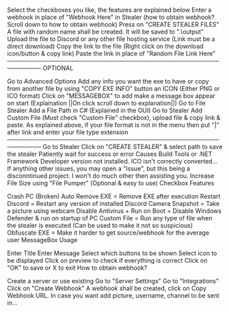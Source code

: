 Select the checkboxes you like, the features are explained below
Enter a webhook in place of "Webhook Here" in Stealer (how to obtain webhook? Scroll down to how to obtain webhook)
Press on "CREATE STEALER FILES"
A file with random name shall be created. It will be saved to ".\output"
Upload the file to Discord or any other file hosting service (Link must be a direct download)
Copy the link to the file (Right click on the download icon/button & copy link)
Paste the link in place of "Random File Link Here" ──────────────────────────────────────────────────────────
OPTIONAL

Go to Advanced Options
Add any info you want the exe to have or copy from another file by using "COPY EXE INFO" button
an ICON (Either PNG or ICO format)
Click on "MESSAGEBOX" to add make a message box appear on start (Explaination ||On click scroll down to explanation||)
Go to File Stealer
Add a File Path in C# (Explained in the GUI)
Go to Stealer
Add Custom File (Must check "Custom File" checkbox), upload file & copy link & paste. As explained above, if your file format is not in the menu then put "|" after link and enter your file type extension ──────────────────────────────────────────────────────────
Go to Stealer
Click on "CREATE STEALER" & select path to save the stealer
Patiently wait for success or error Causes
Build Tools or .NET Framework Developer version not installed.
ICO isn't correctly converted...
If anything other issues, you may open a "Issue", but this being a disconntinued project. I won't do much other then assisting you.
Increase File Size using "File Pumper" (Optional & easy to use)
Checkbox Features

Crash PC (Broken)
Auto Remove EXE = Remove EXE after execution
Restart Discord = Restart any version of installed Discord
Camera Snapshot = Take a picture using webcam
Disable Antivirus + Run on Boot = Disable Windows Defender & run on startup of PC
Custom File = Run any type of file when the stealer is executed (Can be used to make it not so suspicious)
Obfuscate EXE = Make it harder to get source/webhook for the average user
MessageBox Usage

Enter Title
Enter Message
Select which buttons to be shown
Select icon to be displayed
Click on preview to check if everything is correct
Click on "OK" to save or X to exit
How to obtain webhook?

Create a server or use existing
Go to "Server Settings"
Go to "Integrations"
Click on "Create Webhook"
A webhook shall be created, click on Copy Webhook URL.
In case you want add picture, username, channel to be sent in...
